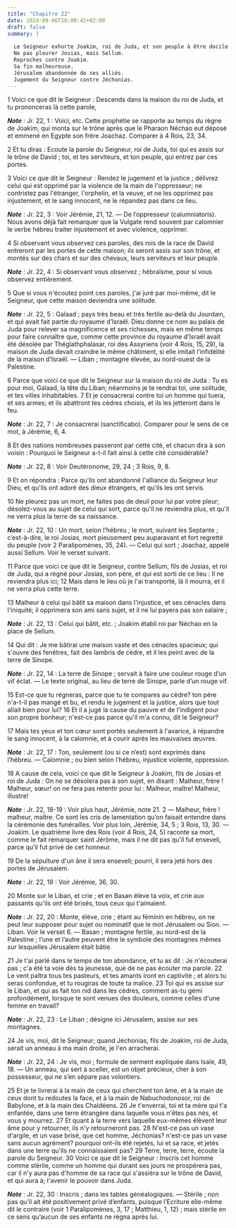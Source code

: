 ```yaml
---
title: "Chapitre 22"
date: 2024-09-06T20:00:42+02:00
draft: false
summary: |
  
  Le Seigneur exhorte Joakim, roi de Juda, et son peuple à être docile à la voix du Seigneur.
  Ne pas pleurer Josias, mais Sellum.
  Reproches contre Joakim.
  Sa fin malheureuse.
  Jérusalem abandonnée de ses alliés.
  Jugement du Seigneur contre Jéchonias.
---
```



1 Voici ce que dit le Seigneur : Descends dans la maison du roi de Juda, et tu prononceras là cette parole,

***Note*** :  Jr. 22, 1 : Voici, etc. Cette prophétie se rapporte au temps du règne de Joakim, qui monta sur le trône après que le Pharaon Néchao eut déposé et emmené en Egypte son frère Joachaz. Comparer à 4 Rois, 23, 34.

2 Et tu diras : Ecoute la parole du Seigneur, roi de Juda, toi qui es assis sur le trône de David ; toi, et tes serviteurs, et ton peuple, qui entrez par ces portes.


3 Voici ce que dit le Seigneur : Rendez le jugement et la justice ; délivrez celui qui est opprimé par la violence de la main de l'oppresseur; ne contristez pas l'étranger, l'orphelin, et la veuve, et ne les opprimez pas injustement, et le sang innocent, ne le répandez pas dans ce lieu.

***Note*** :  Jr. 22, 3 : Voir Jérémie, 21, 12. ― De l’oppresseur (calumniatoris). Nous avons déjà fait remarquer que la Vulgate rend souvent par calomnier le verbe hébreu traiter injustement et avec violence, opprimer.

4 Si observant vous observez ces paroles, des rois de la race de David entreront par les portes de cette maison; ils seront assis sur son trône, et montés sur des chars et sur des chevaux, leurs serviteurs et leur peuple.

***Note*** :  Jr. 22, 4 : Si observant vous observez ; hébraïsme, pour si vous observez entièrement.

5 Que si vous n'écoutez point ces paroles, j'ai juré par moi-même, dit le Seigneur, que cette maison deviendra une solitude.

***Note*** :  Jr. 22, 5 : Galaad ; pays très beau et très fertile au-delà du Jourdain, et qui avait fait partie du royaume d’Israël. Dieu donne ce nom au palais de Juda pour relever sa magnificence et ses richesses, mais en même temps pour faire connaître que, comme cette province du royaume d’Israël avait été désolée par Théglathphalasar, roi des Assyriens (voir 4 Rois, 15, 29), la maison de Juda devait craindre le même châtiment, si elle imitait l’infidélité de la maison d’Israël. ― Liban ; montagne élevée, au nord-ouest de la Palestine.


6 Parce que voici ce que dit le Seigneur sur la maison du roi de Juda : Tu es pour moi, Galaad, la tête du Liban; néanmoins je te rendrai toi, une solitude, et tes villes inhabitables. 7 Et je consacrerai contre toi un homme qui tuera, et ses armes; et ils abattront tes cèdres choisis, et ils les jetteront dans le feu.

***Note*** :  Jr. 22, 7 : Je consacrerai (sanctificabo). Comparer pour le sens de ce mot, à Jérémie, 6, 4.


8 Et des nations nombreuses passeront par cette cité, et chacun dira à son voisin : Pourquoi le Seigneur a-t-il fait ainsi à cette cité considérable?

***Note*** :  Jr. 22, 8 : Voir Deutéronome, 29, 24 ; 3 Rois, 9, 8.

9 Et on répondra : Parce qu'ils ont abandonné l'alliance du Seigneur leur Dieu, et qu'ils ont adoré des dieux étrangers, et qu'ils les ont servis.


10 Ne pleurez pas un mort, ne faites pas de deuil pour lui par votre pleur; désolez-vous au sujet de celui qui sort, parce qu'il ne reviendra plus, et qu'il ne verra plus la terre de sa naissance.

***Note*** :  Jr. 22, 10 : Un mort, selon l’hébreu ; le mort, suivant les Septante ; c’est-à-dire, le roi Josias, mort pieusement peu auparavant et fort regretté du peuple (voir 2 Paralipomènes, 35, 24). ― Celui qui sort ; Joachaz, appelé aussi Sellum. Voir le verset suivant.

11 Parce que voici ce que dit le Seigneur, contre Sellum, fils de Josias, et roi de Juda, qui a régné pour Josias, son père, et qui est sorti de ce lieu : Il ne reviendra plus ici; 12 Mais dans le lieu où je l'ai transporté, là il mourra, et il ne verra plus cette terre.


13 Malheur à celui qui bâtit sa maison dans l'injustice, et ses cénacles dans l'iniquité; il opprimera son ami sans sujet, et il ne lui payera pas son salaire ;

***Note*** :  Jr. 22, 13 : Celui qui bâtit, etc. ; Joakim établi roi par Néchao en la place de Sellum.

14 Qui dit : Je me bâtirai une maison vaste et des cénacles spacieux; qui s'ouvre des fenêtres, fait des lambris de cèdre, et il les peint avec de la terre de Sinope.

***Note*** :  Jr. 22, 14 : La terre de Sinope ; servait à faire une couleur rouge d’un vif éclat. ― Le texte original, au lieu de terre de Sinope, parle d’un rouge vif.

15 Est-ce que tu régneras, parce que tu te compares au cèdre? ton père n'a-t-il pas mangé et bu, et rendu le jugement et la justice, alors que tout allait bien pour lui? 16 Et il a jugé la cause du pauvre et de l'indigent pour son propre bonheur; n'est-ce pas parce qu'il m'a connu, dit le Seigneur?


17 Mais tes yeux et ton cœur sont portés seulement à l'avarice, à répandre le sang innocent, à la calomnie, et à courir après les mauvaises œuvres.

***Note*** :  Jr. 22, 17 : Ton, seulement (ou si ce n’est) sont exprimés dans l’hébreu. ― Calomnie ; ou bien selon l’hébreu, injustice violente, oppression.

18 A cause de cela, voici ce que dit le Seigneur à Joakim, fils de Josias et roi de Juda : On ne se désolera pas à son sujet, en disant : Malheur, frère ! Malheur, sœur! on ne fera pas retentir pour lui : Malheur, maître! Malheur, illustre!

***Note*** :  Jr. 22, 18-19 : Voir plus haut, Jérémie, note 21. 2 ― Malheur, frère ! malheur, maître. Ce sont les cris de lamentation qu’on faisait entendre dans la cérémonie des funérailles. Voir plus loin, Jérémie, 34, 5 ; 3 Rois, 13, 30. ― Joakim. Le quatrième livre des Rois (voir 4 Rois, 24, 5) raconte sa mort, comme le fait remarquer saint Jérôme, mais il ne dit pas qu’il fut enseveli, parce qu’il fut privé de cet honneur.

19 De la sépulture d'un âne il sera enseveli; pourri, il sera jeté hors des portes de Jérusalem.

***Note*** :  Jr. 22, 19 : Voir Jérémie, 36, 30.


20 Monte sur le Liban, et crie ; et en Basan élève ta voix, et crie aux passants qu'ils ont été brisés, tous ceux qui t'aimaient.

***Note*** :  Jr. 22, 20 : Monte, élève, crie ; étant au féminin en hébreu, on ne peut leur supposer pour sujet ou nominatif que le mot Jérusalem ou Sion. ― Liban. Voir le verset 6. ― Basan ; montagne fertile, au nord-est de la Palestine ; l’une et l’autre peuvent être le symbole des montagnes mêmes sur lesquelles Jérusalem était bâtie.

21 Je t'ai parlé dans le temps de ton abondance, et tu as dit : Je n'écouterai pas ; c'a été ta voie dès ta jeunesse, que de ne pas écouter ma parole. 22 Le vent paîtra tous tes pasteurs, et tes amants iront en captivité ; et alors tu seras confondue, et tu rougiras de toute ta malice. 23 Toi qui es assise sur le Liban, et qui as fait ton nid dans les cèdres, comment as-tu gémi profondément, lorsque te sont venues des douleurs, comme celles d'une femme en travail?

***Note*** :  Jr. 22, 23 : Le Liban ; désigne ici Jérusalem, assise sur ses montagnes.


24 Je vis, moi, dit le Seigneur; quand Jéchonias, fils de Joakim, roi de Juda, serait un anneau à ma main droite, je l'en arracherai.

***Note*** :  Jr. 22, 24 : Je vis, moi ; formule de serment expliquée dans Isaïe, 49, 18. ― Un anneau, qui sert à sceller, est un objet précieux, cher à son possesseur, qui ne s’en sépare pas volontiers.

25 Et je te livrerai à la main de ceux qui cherchent ton âme, et à la main de ceux dont tu redoutes la face, et à la main de Nabuchodonosor, roi de Babylone, et à la main des Chaldéens. 26 Je t'enverrai, toi et ta mère qui t'a enfantée, dans une terre étrangère dans laquelle vous n'êtes pas nés, et vous y mourrez. 27 Et quant à la terre vers laquelle eux-mêmes élèvent leur âme pour y retourner, ils n'y retourneront pas. 28 N'est-ce pas un vase d'argile, et un vase brisé, que cet homme, Jéchonias? n'est-ce pas un vase sans aucun agrément? pourquoi ont-ils été rejetés, lui et sa race, et jetés dans une terre qu'ils ne connaissaient pas? 29 Terre, terre, terre, écoute la parole du Seigneur. 30 Voici ce que dit le Seigneur : Inscris cet homme comme stérile, comme un homme qui durant ses jours ne prospérera pas, car il n'y aura pas d'homme de sa race qui s'assiéra sur le trône de David, et qui aura à; l'avenir le pouvoir dans Juda.

***Note*** :  Jr. 22, 30 : Inscris ; dans les tables généalogiques. ― Stérile ; non pas qu’il ait été positivement privé d’enfants, puisque l’Ecriture elle-même dit le contraire (voir 1 Paralipomènes, 3, 17 ; Matthieu, 1, 12) ; mais stérile en ce sens qu’aucun de ses enfants ne régna après lui.

